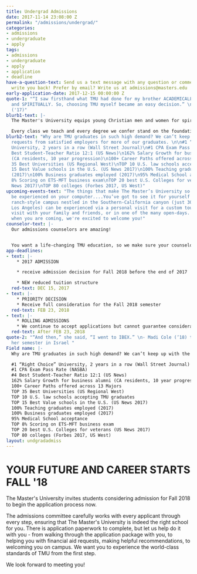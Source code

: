 ```yaml
---
title: Undergrad Admissions
date: 2017-11-14 23:08:00 Z
permalink: "/admissions/undergrad/"
categories:
- admissions
- undergraduate
- apply
tags:
- admissions
- undergraduate
- apply
- application
- deadline
have-a-question-text: Send us a text message with any question or comments, we'll
  write you back! Prefer by email? Write us at admissions@masters.edu
early-application-date: 2017-12-15 00:00:00 Z
quote-1: "“I saw firsthand what TMU had done for my brother ACADEMICALLY, ATHLETICALLY
  and SPIRITUALLY. So, choosing TMU myself became an easy decision.” \n- Jason Karkenny
  ('17)"
blurb1-text: |-
  The Master's University equips young Christian men and women for spiritual service and leadership - on the job, in the home, and through their ministries.

  Every class we teach and every degree we confer stand on the foundation of God's Word. Our students acquire knowledge from a Biblical perspective, filtering everything they learn through the lens of God's Word. In other words, they gain wisdom to serve and wisdom to lead.
blurb2-text: "Why are TMU graduates in such high demand? We can’t keep up with the
  requests from satisfied employers for more of our graduates. \n\n#1 “Right Choice”
  University, 2 years in a row (Wall Street Journal)\n#1 CPA Exam Pass Rate (NASBA)\n#4
  Best Student-Teacher Ratio 12:1 (US News)\n162% Salary Growth for business alumni
  (CA residents, 10 year progression)\n100+ Career Paths offered across 13 Majors\nTOP
  35 Best Universities (US Regional West)\nTOP 10 U.S. law schools accepting TMU graduates\nTOP
  15 Best Value schools in the U.S. (US News 2017)\n100% Teaching graduates employed
  (2017)\n100% Business graduates employed (2017)\n95% Medical School acceptance\nTOP
  8% Scoring on ETS-MFT business exam\nTOP 20 best U.S. Colleges for veterans (US
  News 2017)\nTOP 80 colleges (Forbes 2017, US West)"
upcoming-events-text: "The things that make The Master’s University so special can’t
  be experienced on your computer....You’ve got to see it for yourself! \n\nOur beautiful,
  ranch-style campus nestled in the Southern-California canyon (just 30 miles from
  Los Angeles) can be experienced via a personal visit for a custom tour, a group
  visit with your family and friends, or in one of the many open-days.  Let us know
  when you are coming, we're excited to welcome you!"
counselor-text: |-
  Our admissions counselors are amazing!


  You want a life-changing TMU education, so we make sure your counselor will guide you along through every step  of the way to get there. Your counselor is knowledgeable in all areas of the university, so can provide you with fast, insightful, practical help. Select your state to see who your counselor is - and you can even watch their intro video to learn more about them.
app-deadlines:
- text: |-
    * 2017 ADMISSION

    * receive admission decision for Fall 2018 before the end of 2017

    * NEW reduced tuition structure
  red-text: DEC 15, 2017
- text: |-
    * PRIORITY DECISION
    * Receive full consideration for the Fall 2018 semester
  red-text: FEB 23, 2018
- text: |-
    * ROLLING ADMISSIONS
    * We continue to accept applications but cannot guarantee consideration for Fall 2018
  red-text: After FEB 23, 2018
quote-2: "“And then,” she said, “I went to IBEX.” \n- Madi Cole (‘18) talks about
  her semester in Israel "
Field name: |-
  Why are TMU graduates in such high demand? We can’t keep up with the requests from satisfied employers for more of our graduates.

  #1 “Right Choice” University, 2 years in a row (Wall Street Journal)
  #1 CPA Exam Pass Rate (NASBA)
  #4 Best Student-Teacher Ratio 12:1 (US News)
  162% Salary Growth for business alumni (CA residents, 10 year progression)
  100+ Career Paths offered across 13 Majors
  TOP 35 Best Universities (US Regional West)
  TOP 10 U.S. law schools accepting TMU graduates
  TOP 15 Best Value schools in the U.S. (US News 2017)
  100% Teaching graduates employed (2017)
  100% Business graduates employed (2017)
  95% Medical School acceptance
  TOP 8% Scoring on ETS-MFT business exam
  TOP 20 best U.S. Colleges for veterans (US News 2017)
  TOP 80 colleges (Forbes 2017, US West)
layout: undgradadmiss
---
```


# YOUR FUTURE AND CAREER STARTS FALL '18

The Master's University invites students considering admission for Fall 2018 to begin the application process now.

The admissions committee carefully works with every applicant through every step, ensuring that The Master's University is indeed the right school for you. There is application paperwork to complete, but let us help do it with you - from walking through the application package with you, to helping you with financial aid requests, making helpful recommendations, to welcoming you on campus. We want you to experience the world-class standards of TMU from the first step.

We look forward to meeting you!